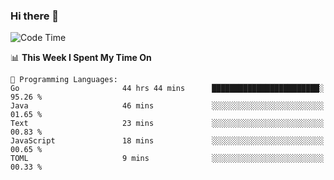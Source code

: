 ### Hi there 👋

<!--
**CrazyCollin/crazycollin** is a ✨ _special_ ✨ repository because its `README.md` (this file) appears on your GitHub profile.

Here are some ideas to get you started:

- 🔭 I’m currently working on ...
- 🌱 I’m currently learning ...
- 👯 I’m looking to collaborate on ...
- 🤔 I’m looking for help with ...
- 💬 Ask me about ...
- 📫 How to reach me: ...
- 😄 Pronouns: ...
- ⚡ Fun fact: ...
-->

<!--START_SECTION:waka-->
![Code Time](http://img.shields.io/badge/Code%20Time-723%20hrs%205%20mins-blue)

📊 **This Week I Spent My Time On** 

```text
💬 Programming Languages: 
Go                       44 hrs 44 mins      ████████████████████████░   95.26 % 
Java                     46 mins             ░░░░░░░░░░░░░░░░░░░░░░░░░   01.65 % 
Text                     23 mins             ░░░░░░░░░░░░░░░░░░░░░░░░░   00.83 % 
JavaScript               18 mins             ░░░░░░░░░░░░░░░░░░░░░░░░░   00.65 % 
TOML                     9 mins              ░░░░░░░░░░░░░░░░░░░░░░░░░   00.33 % 
```


<!--END_SECTION:waka-->
